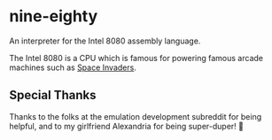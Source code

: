 # nine-eighty
An interpreter for the Intel 8080 assembly language.

The Intel 8080 is a CPU which is famous for powering famous arcade machines such as
[Space Invaders](https://en.wikipedia.org/wiki/Space_Invaders).

## Special Thanks
Thanks to the folks at the emulation development subreddit for being helpful,
and to my girlfriend Alexandria for being super-duper! 💞
